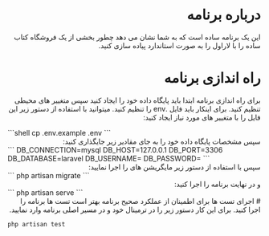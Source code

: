 <div dir="rtl">

# درباره برنامه

این یک برنامه ساده است که به شما نشان می دهد چطور بخشی از یک فروشگاه کتاب ساده را با لاراول را به صورت استاندارد پیاده سازی کنید.


# راه اندازی برنامه
برای راه اندازی برنامه ابتدا باید پایگاه داده خود را ایجاد کنید سپس متغییر های محیطی تنظیم کنید. برای اینکار باید فایل .env را تنظیم کنید. میتوانید با استفاده از دستور زیر این فایل را با متغییر های مورد نیاز ایجاد کنید:
</div>
```shell
cp .env.example .env
```
<div dir="rtl">
سپس مشخصات پایگاه داده خود را به جای مقادیر زیر جایگذاری کنید: 
</div>
```
DB_CONNECTION=mysql
DB_HOST=127.0.0.1
DB_PORT=3306
DB_DATABASE=laravel
DB_USERNAME=
DB_PASSWORD=
```
<div dir="rtl">
سپس با استفاده از دستور زیر مایگریشن های را اجرا نمایید:
</div>
```
php artisan migrate
```
<div dir="rtl">
و در نهایت برنامه را اجرا کنید:
</div>
```
php artisan serve
```
<div dir="rtl">
# اجرای تست ها
برای اطمینان از عملکرد صحیح برنامه بهتر است تست ها برنامه را اجرا کنید. برای این کار دستور زیر را در ترمینال خود و در مسیر اصلی برنامه وارد نمایید.
</div>

```shell
php artisan test
```
